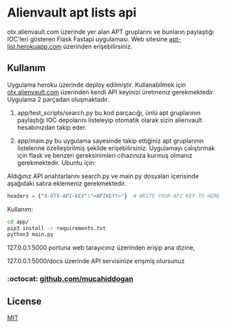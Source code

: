 # Alienvault apt lists api

otx.alienvault.com üzerinde yer alan APT gruplarını ve bunların paylaştığı IOC'leri gösteren Flask Fastapi uygulaması.
Web sitesine [apt-list.herokuapp.com](https://apt-list.herokuapp.com/) üzerinden erişebilirsiniz. 

## Kullanım

Uygulama heroku üzerinde deploy edilmiştir. Kullanabilmek için [otx.alienvault.com](otx.alienvault.com) üzerinden kendi API keyinizi üretmeniz gerekmektedir. Uygulama 2 parçadan oluşmaktadır.

1. app/test_scripts/search.py bu kod parçacığı, ünlü apt gruplarının paylaştığı IOC depolarını listeleyip otomatik olarak sizin alienvault hesabınızdan takip eder.

2. app/main.py bu uygulama sayesinde takip ettiğiniz apt gruplarının listelerine özelleştirilmiş şekilde erişebilirsiniz. Uygulamayı çalıştırmak için flask ve benzeri gereksinimleri cihazınıza kurmuş olmanız gerekmektedir. Ubuntu için:

Aldığınız API anahtarlarını search.py ve main.py dosyaları içerisinde aşağıdaki satıra eklemeniz gerekmektedir.

```python
headers = {"X-OTX-API-KEY":"<APIKEYY>"}  # WRITE YOUR API KEY TO HERE 
```
Kullanım:

```bash
cd app/
pip3 install -r requirements.txt
python3 main.py
```
127.0.0.1:5000 portuna web tarayıcınız üzerinden erişip ana dizine,

127.0.0.1:5000/docs üzerinde API servisinize erişmiş olursunuz

### :octocat: [github.com/mucahiddogan](https://github.com/mucahiddogan)

## License
[MIT](https://choosealicense.com/licenses/mit/)
